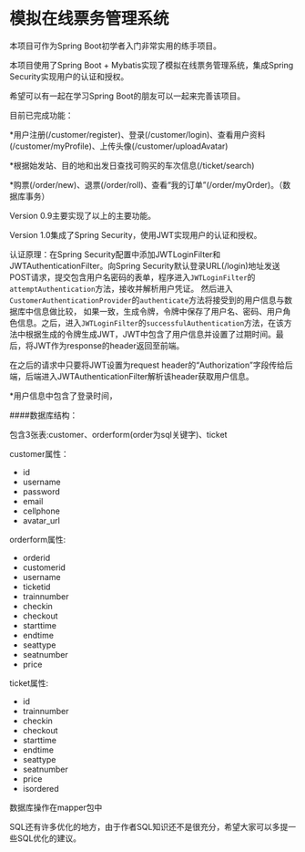 # 模拟在线票务管理系统

本项目可作为Spring Boot初学者入门非常实用的练手项目。

本项目使用了Spring Boot + Mybatis实现了模拟在线票务管理系统，集成Spring Security实现用户的认证和授权。

希望可以有一起在学习Spring Boot的朋友可以一起来完善该项目。

目前已完成功能：

*用户注册(/customer/register)、登录(/customer/login)、查看用户资料(/customer/myProfile)、上传头像(/customer/uploadAvatar)

*根据始发站、目的地和出发日查找可购买的车次信息(/ticket/search)

*购票(/order/new)、退票(/order/roll)、查看“我的订单”(/order/myOrder)。（数据库事务）

Version 0.9主要实现了以上的主要功能。

Version 1.0集成了Spring Security，使用JWT实现用户的认证和授权。

认证原理：在Spring Security配置中添加JWTLoginFilter和JWTAuthenticationFilter。向Spring Security默认登录URL(/login)地址发送POST请求，提交包含用户名密码的表单，程序进入`JWTLoginFilter`的`attemptAuthentication`方法，接收并解析用户凭证。
然后进入`CustomerAuthenticationProvider`的`authenticate`方法将接受到的用户信息与数据库中信息做比较，
如果一致，生成令牌，令牌中保存了用户名、密码、用户角色信息。之后，进入`JWTLoginFilter`的`successfulAuthentication`方法，在该方法中根据生成的令牌生成JWT，JWT中包含了用户信息并设置了过期时间。最后，将JWT作为response的header返回至前端。

在之后的请求中只要将JWT设置为request header的“Authorization”字段传给后端，后端进入JWTAuthenticationFilter解析该header获取用户信息。

*用户信息中包含了登录时间，

####数据库结构：

包含3张表:customer、orderform(order为sql关键字)、ticket

customer属性：
- id  
- username
- password
- email
- cellphone
- avatar_url

orderform属性:

- orderid
- customerid
- username
- ticketid
- trainnumber
- checkin
- checkout
- starttime
- endtime
- seattype
- seatnumber
- price

ticket属性:

- id
- trainnumber
- checkin
- checkout
- starttime
- endtime
- seattype
- seatnumber
- price
- isordered

数据库操作在mapper包中

SQL还有许多优化的地方，由于作者SQL知识还不是很充分，希望大家可以多提一些SQL优化的建议。

